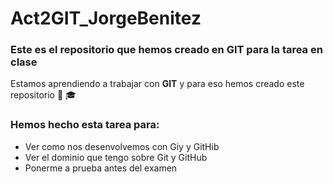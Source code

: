 # Act2GIT_JorgeBenitez
### Este es el repositorio que hemos creado en GIT para la tarea en clase

Estamos aprendiendo a trabajar con **GIT** y para eso hemos creado este repositorio :boy: :mortar_board:

### Hemos hecho esta tarea para: 
- Ver como nos desenvolvemos con Giy y GitHib
- Ver el dominio que tengo sobre Git y GitHub
- Ponerme a prueba antes del examen
